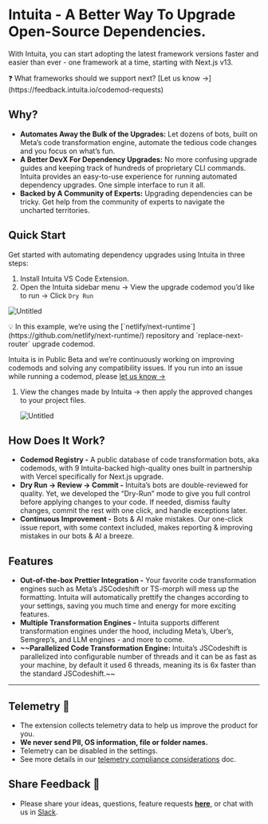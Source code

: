 # Intuita - A Better Way To Upgrade Open-Source Dependencies.

With Intuita, you can start adopting the latest framework versions faster and easier than ever - one framework at a time, starting with Next.js v13.

<aside>
❓ What frameworks should we support next? [Let us know →](https://feedback.intuita.io/codemod-requests)

</aside>

## Why?

- **Automates Away the Bulk of the Upgrades:** Let dozens of bots, built on Meta’s code transformation engine, automate the tedious code changes and you focus on what’s fun.
- **A Better DevX For Dependency Upgrades:** No more confusing upgrade guides and keeping track of hundreds of proprietary CLI commands. Intuita provides an easy-to-use experience for running automated dependency upgrades. One simple interface to run it all.
- **Backed by A Community of Experts:** Upgrading dependencies can be tricky. Get help from the community of experts to navigate the uncharted territories.

## Quick Start

Get started with automating dependency upgrades using Intuita in three steps:

1. Install Intuita VS Code Extension.
2. Open the Intuita sidebar menu → View the upgrade codemod you’d like to run → Click `Dry Run` 

![Untitled](https://s3-us-west-2.amazonaws.com/secure.notion-static.com/2f9805e9-1b00-423a-a68c-d7909d830194/Untitled.gif)

<aside>
💡 In this example, we’re using the [`netlify/next-runtime`](https://github.com/netlify/next-runtime/) repository and `replace-next-router` upgrade codemod.

Intuita is in Public Beta and we’re continuously working on improving codemods and solving any compatibility issues.
If you run into an issue while running a codemod, please [let us know →](https://feedback.intuita.io/feature-requests-and-bugs)

</aside>

1. View the changes made by Intuita → then apply the approved changes to your project files.
    
    ![Untitled](https://s3-us-west-2.amazonaws.com/secure.notion-static.com/a948d67c-fd04-465c-a7bd-c32dbaf21e87/Untitled.gif)
    

## How Does It Work?

- **Codemod Registry -** A public database of code transformation bots, aka codemods, with 9 Intuita-backed high-quality ones built in partnership with Vercel specifically for Next.js upgrade.
- **Dry Run →  Review → Commit -** Intuita’s bots are double-reviewed for quality. Yet, we developed the “Dry-Run” mode to give you full control before applying changes to your code. If needed, dismiss faulty changes, commit the rest with one click, and handle exceptions later.
- **Continuous Improvement -** Bots & AI make mistakes. Our one-click issue report, with some context included, makes reporting & improving mistakes in our bots & AI a breeze.

## Features

- **Out-of-the-box Prettier Integration -** Your favorite code transformation engines such as Meta’s JSCodeshift or TS-morph will mess up the formatting. Intuita will automatically prettify the changes according to your settings, saving you much time and energy for more exciting features.
- **Multiple Transformation Engines -** Intuita supports different transformation engines under the hood, including Meta’s, Uber’s, Semgrep’s, and LLM engines - and more to come.
- **~~Parallelized Code Transformation Engine:** Intuita’s JSCodeshift is parallelized into configurable number of threads and it can be as fast as your machine, by default it used 6 threads, meaning its is 6x faster than the standard JSCodeshift.~~

---

## Telemetry 🔭

- The extension collects telemetry data to help us improve the product for you.
- **We never send PII, OS information, file or folder names.**
- Telemetry can be disabled in the settings.
- See more details in our [telemetry compliance considerations](https://docs.intuita.io/docs/about-intuita/legal/telemetry-compliance) doc.

## Share Feedback 🎁

- Please share your ideas, questions, feature requests **[here](https://feedback.intuita.io/)**, or chat with us in [Slack](https://join.slack.com/t/intuita-inc/shared_invite/zt-1tvxm6ct0-mLZld_78yguDYOSM7DM7Cw).